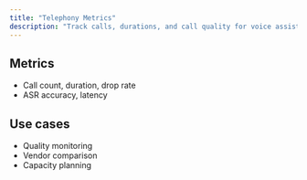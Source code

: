 ```yaml
---
title: "Telephony Metrics"
description: "Track calls, durations, and call quality for voice assistants."
---
```


## Metrics

- Call count, duration, drop rate
- ASR accuracy, latency

## Use cases

- Quality monitoring
- Vendor comparison
- Capacity planning
